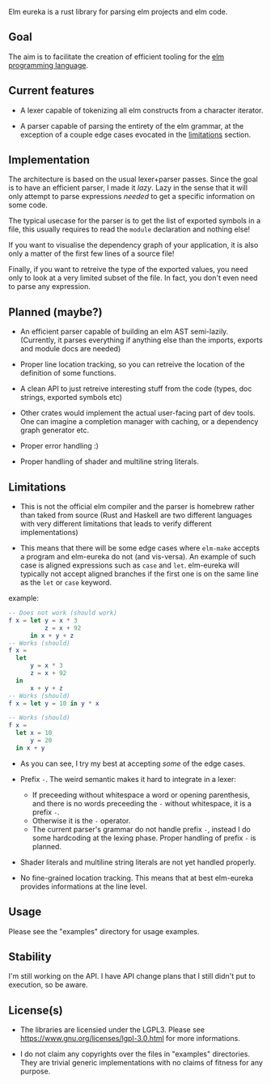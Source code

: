 Elm eureka is a rust library for parsing elm projects and elm code.

## Goal

The aim is to facilitate the creation of efficient tooling for the [elm
programming language](http://elm-lang.org).


## Current features

* A lexer capable of tokenizing all elm constructs from a character iterator.

* A parser capable of parsing the entirety of the elm grammar, at the exception
  of a couple edge cases evocated in the [limitations](#limitations) section.


## Implementation

The architecture is based on the usual lexer+parser passes. Since the goal is
to have an efficient parser, I made it *lazy*. Lazy in the sense that it will
only attempt to parse expressions *needed* to get a specific information on
some code.

The typical usecase for the parser is to get the list of exported symbols in a
file, this usually requires to read the `module` declaration and nothing else!

If you want to visualise the dependency graph of your application, it is also
only a matter of the first few lines of a source file!

Finally, if you want to retreive the type of the exported values, you need only
to look at a very limited subset of the file. In fact, you don't even need to
parse any expression.


## Planned (maybe?)

* An efficient parser capable of building an elm AST semi-lazily. (Currently,
  it parses everything if anything else than the imports, exports and module
  docs are needed)

* Proper line location tracking, so you can retreive the location of the
  definition of some functions.

* A clean API to just retreive interesting stuff from the code (types, doc
  strings, exported symbols etc)

* Other crates would implement the actual user-facing part of dev tools. One
  can imagine a completion manager with caching, or a dependency graph
  generator etc.

* Proper error handling :)

* Proper handling of shader and multiline string literals.

## Limitations

* This is not the official elm compiler and the parser is homebrew rather
  than taked from source (Rust and Haskell are two different languages with
  very different limitations that leads to verify different implementations)

* This means that there will be some edge cases where `elm-make` accepts
  a program and elm-eureka do not (and vis-versa). An example of such case is
  aligned expressions such as `case` and `let`. elm-eureka will typically not
  accept aligned branches if the first one is on the same line as the `let` or
  `case` keyword.

example:
```elm
-- Does not work (should work)
f x = let y = x * 3
          z = x + 92
      in x + y + z
-- Works (should)
f x =
  let
      y = x * 3
      z = x + 92
  in
      x + y + z
-- Works (should)
f x = let y = 10 in y * x

-- Works (should)
f x =
  let x = 10
      y = 20
  in x + y
```

* As you can see, I try my best at accepting *some* of the edge cases.

* Prefix `-`. The weird semantic makes it hard to integrate in a lexer:
  * If preceeding without whitespace a word or opening parenthesis, and there
    is no words preceeding the `-` without whitespace, it is a prefix `-`.
  * Otherwise it is the `-` operator.
  * The current parser's grammar do not handle prefix `-`, instead I do
    some hardcoding at the lexing phase. Proper handling of prefix `-` is
    planned.

* Shader literals and multiline string literals are not yet handled properly.

* No fine-grained location tracking. This means that at best elm-eureka
  provides informations at the line level.


## Usage

Please see the "examples" directory for usage examples.

## Stability

I'm still working on the API. I have API change plans that I still didn't put
to execution, so be aware.

## License(s)

* The libraries are licensied under the LGPL3. Please see
  <https://www.gnu.org/licenses/lgpl-3.0.html> for more informations.

* I do not claim any copyrights over the files in "examples" directories. They
  are trivial generic implementations with no claims of fitness for any
  purpose.
